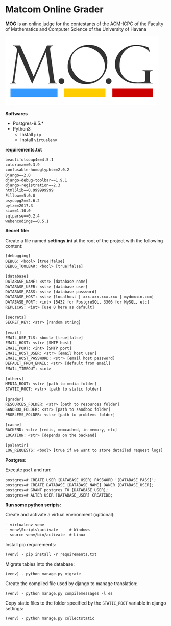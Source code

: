 Matcom Online Grader
===================

**MOG** is an online judge for the contestants of the ACM-ICPC of the Faculty of Mathematics and Computer Science of the University of Havana

[![](mog/static/mog/images/logo.png )](mog/static/mog/images/logo.png)

**Softwares**
- Postgres-9.5.*
- Python3
    - Install `pip`
    - Install `virtualenv`

**requirements.txt**

    beautifulsoup4==4.5.1
    colorama==0.3.9
    confusable-homoglyphs==2.0.2
    Django==2.0
    django-debug-toolbar==1.9.1
    django-registration==2.3
    html5lib==0.999999999
    Pillow==5.0.0
    psycopg2==2.6.2
    pytz==2017.3
    six==1.10.0
    sqlparse==0.2.4
    webencodings==0.5.1

**Secret file:**

Create a file named __settings.ini__ at the root of the project with the following content:

```
[debugging]
DEBUG: <bool> [true|false]
DEBUG_TOOLBAR: <bool> [true|false]

[database]
DATABASE_NAME: <str> [database name]
DATABASE_USER: <str> [database user]
DATABASE_PASS: <str> [database password]
DATABASE_HOST: <str> [localhost | xxx.xxx.xxx.xxx | mydomain.com]
DATABASE_PORT: <int> [5432 for PostgreSQL, 3306 for MySQL, etc]
REPLICAS: <int> [use 0 here as default]

[secrets]
SECRET_KEY: <str> [random string]

[email]
EMAIL_USE_TLS: <bool> [true|false]
EMAIL_HOST: <str> [SMTP host]
EMAIL_PORT: <int> [SMTP port]
EMAIL_HOST_USER: <str> [email host user]
EMAIL_HOST_PASSWORD: <str> [email host password]
DEFAULT_FROM_EMAIL: <str> [default from email]
EMAIL_TIMEOUT: <int>

[others]
MEDIA_ROOT: <str> [path to media folder]
STATIC_ROOT: <str> [path to static folder]

[grader]
RESOURCES_FOLDER: <str> [path to resources folder]
SANDBOX_FOLDER: <str> [path to sandbox folder]
PROBLEMS_FOLDER: <str> [path to problems folder]

[cache]
BACKEND: <str> [redis, memcached, in-memory, etc]
LOCATION: <str> [depends on the backend]

[palantir]
LOG_REQUESTS: <bool> [true if we want to store detailed request logs]
```

**Postgres:**

Execute `psql` and run:
```
postgres=# CREATE USER [DATABASE_USER] PASSWORD '[DATABASE_PASS]';
postgres=# CREATE DATABASE [DATABASE_NAME] OWNER [DATABASE_USER];
postgres=# GRANT postgres TO [DATABASE_USER];
postgres=# ALTER USER [DATABASE_USER] CREATEDB;
```

**Run some python scripts:**

Create and activate a virtual environment (optional):
```
- virtualenv venv
- venv\Scripts\activate     # Windows
- source venv/bin/activate  # Linux
```


Install pip requirements:
```
(venv) - pip install -r requirements.txt
```

Migrate tables into the database:
```
(venv) - python manage.py migrate
```

Create the compiled file used by django to manage translation:
```
(venv) - python manage.py compilemessages -l es
```

Copy static files to the folder specified by the `STATIC_ROOT` variable in django settings:
```
(venv) - python manage.py collectstatic
```
